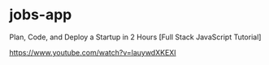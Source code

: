 # jobs-app
Plan, Code, and Deploy a Startup in 2 Hours [Full Stack JavaScript Tutorial]

https://www.youtube.com/watch?v=lauywdXKEXI
